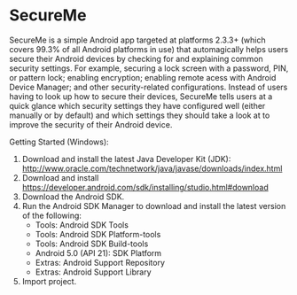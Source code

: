 SecureMe
========

SecureMe is a simple Android app targeted at platforms 2.3.3+ (which covers 99.3% of all Android platforms in use) that automagically helps users secure their Android devices by checking for and explaining common security settings. For example, securing a lock screen with a password, PIN, or pattern lock; enabling encryption; enabling remote acess with Android Device Manager; and other security-related configurations. Instead of users having to look up how to secure their devices, SecureMe tells users at a quick glance which security settings they have configured well (either manually or by default) and which settings they should take a look at to improve the security of their Android device.


Getting Started (Windows):

1. Download and install the latest Java Developer Kit (JDK): http://www.oracle.com/technetwork/java/javase/downloads/index.html
2. Download and install https://developer.android.com/sdk/installing/studio.html#download
3. Download the Android SDK.
4. Run the Android SDK Manager to download and install the latest version of the following:
    * Tools: Android SDK Tools
    * Tools: Android SDK Platform-tools
    * Tools: Android SDK Build-tools
    * Android 5.0 (API 21): SDK Platform
    * Extras: Android Support Repository
    * Extras: Android Support Library
5. Import project.
